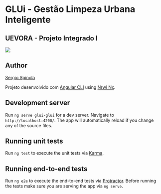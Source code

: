# GLUi - Gestão Limpeza Urbana Inteligente

## UEVORA - Projeto Integrado I

<a href="http://www.uevora.pt"><img src="http://www.uevora.pt/extension/uepages/design/ueunidade_layout2/images/layout/logotipo_site.jpg"></a>

## Author

[Sergio Spinola](https://sergio-spinola.firebaseapp.com)

Projeto desenvolvido com [Angular CLI](https://github.com/angular/angular-cli) using [Nrwl Nx](https://nrwl.io/nx).

## Development server

Run `ng serve glui-glui` for a dev server. Navigate to `http://localhost:4200/`. The app will automatically reload if you change any of the source files.

## Running unit tests

Run `ng test` to execute the unit tests via [Karma](https://karma-runner.github.io).

## Running end-to-end tests

Run `ng e2e` to execute the end-to-end tests via [Protractor](http://www.protractortest.org/).
Before running the tests make sure you are serving the app via `ng serve`.